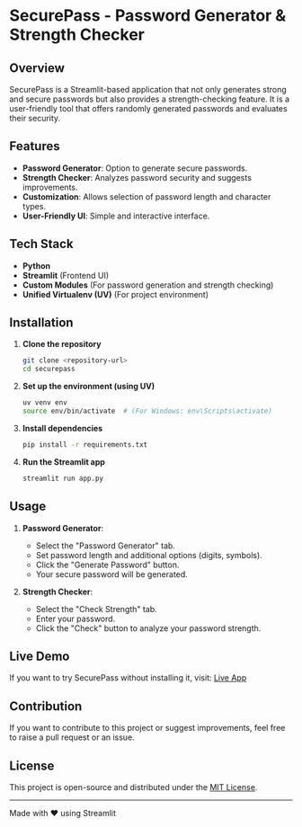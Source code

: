 # SecurePass - Password Generator & Strength Checker

## Overview
SecurePass is a Streamlit-based application that not only generates strong and secure passwords but also provides a strength-checking feature. It is a user-friendly tool that offers randomly generated passwords and evaluates their security.

## Features
- **Password Generator**: Option to generate secure passwords.
- **Strength Checker**: Analyzes password security and suggests improvements.
- **Customization**: Allows selection of password length and character types.
- **User-Friendly UI**: Simple and interactive interface.

## Tech Stack
- **Python**
- **Streamlit** (Frontend UI)
- **Custom Modules** (For password generation and strength checking)
- **Unified Virtualenv (UV)** (For project environment)

## Installation
1. **Clone the repository**
   ```bash
   git clone <repository-url>
   cd securepass
   ```

2. **Set up the environment (using UV)**
   ```bash
   uv venv env
   source env/bin/activate  # (For Windows: env\Scripts\activate)
   ```

3. **Install dependencies**
   ```bash
   pip install -r requirements.txt
   ```

4. **Run the Streamlit app**
   ```bash
   streamlit run app.py
   ```

## Usage
1. **Password Generator**:
   - Select the "Password Generator" tab.
   - Set password length and additional options (digits, symbols).
   - Click the "Generate Password" button.
   - Your secure password will be generated.

2. **Strength Checker**:
   - Select the "Check Strength" tab.
   - Enter your password.
   - Click the "Check" button to analyze your password strength.

## Live Demo
If you want to try SecurePass without installing it, visit:
[Live App](https://password-generator-huzaifa.streamlit.app/)

## Contribution
If you want to contribute to this project or suggest improvements, feel free to raise a pull request or an issue.

## License
This project is open-source and distributed under the [MIT License](LICENSE).

---
Made with ❤️ using Streamlit

